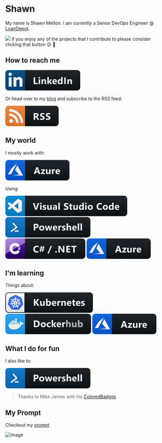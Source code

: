 # Shawn

My name is Shawn Melton. I am currently a Senior DevOps Engineer @ [LoanDepot](https://www.linkedin.com/company/loandepot/).

[![](https://img.shields.io/static/v1?label=Sponsor&message=%E2%9D%A4&logo=GitHub&color=%23fe8e86)](https://github.com/sponsors/wsmelton) if you enjoy any of the projects that I contribute to please consider clicking that button 😉 🥺

## How to reach me

[![LinkedIn](https://raw.githubusercontent.com/MikeCodesDotNET/ColoredBadges/master/svg/social/linkedin.svg)](https://www.linkedin.com/in/wshawnmelton/)

Or head over to my [blog](https://wsmelton.github.io) and subscribe to the RSS feed:

[![RSS Feed](https://raw.githubusercontent.com/MikeCodesDotNET/ColoredBadges/master/svg/blogs/rss.svg)](https://wsmelton.github.io/feed.xml)

## My world

I mostly work with:

[![Azure](https://raw.githubusercontent.com/MikeCodesDotNET/ColoredBadges/master/svg/dev/services/azure.svg)](https://www.azure.com)

Using:

[![Visual Studio Code](https://raw.githubusercontent.com/MikeCodesDotNET/ColoredBadges/master/svg/dev/tools/visualstudio_code.svg)](https://code.visualstudio.com/docs?WT.mc_id=CDM-MVP-5002856)
[![PowerShell](https://raw.githubusercontent.com/MikeCodesDotNET/ColoredBadges/master/svg/dev/tools/powershell.svg)](https://learn.microsoft.com/en-us/powershell/?WT.mc_id=CDM-MVP-5002856)
[![C-Sharp](https://raw.githubusercontent.com/MikeCodesDotNET/ColoredBadges/master/svg/dev/languages/csharp_dotnet.svg)]([https://dotnet.microsoft.com/en-us/languages/csharp?WT.mc_id=CDM-MVP-5002856)
[![Bicep](https://raw.githubusercontent.com/MikeCodesDotNET/ColoredBadges/master/svg/dev/services/azure.svg)](https://learn.microsoft.com/en-us/azure/azure-resource-manager/bicep/overview?tabs=bicep&WT.mc_id=CDM-MVP-5002856)

## I'm learning

Things about:

[![Kubernetes](https://raw.githubusercontent.com/MikeCodesDotNET/ColoredBadges/master/svg/dev/services/kubernetes.svg)](https://www.kubernetes.org/)
[![Docker](https://raw.githubusercontent.com/MikeCodesDotNET/ColoredBadges/master/svg/dev/services/dockerhub.svg)](https://www.docker.com/)
[![Azure](https://raw.githubusercontent.com/MikeCodesDotNET/ColoredBadges/master/svg/dev/services/azure.svg)](https://learn.microsoft.com/en-us/azure/automation/overview?WT.mc_id=CDM-MVP-5002856)

## What I do for fun

I also like to:

[![PowerShell](https://raw.githubusercontent.com/MikeCodesDotNET/ColoredBadges/master/svg/dev/tools/powershell.svg)](https://learn.microsoft.com/en-us/powershell/?WT.mc_id=CDM-MVP-5002856)

> Thanks to Mike James with his [ColoredBadges](https://github.com/MikeCodesDotNET/ColoredBadges)

## My Prompt

Checkout my [prompt](https://github.com/wsmelton/prompt)

![image](https://user-images.githubusercontent.com/11204251/208261864-50d3349c-279c-47b3-aa29-a4f5362eb544.png)

<!--
**wsmelton/wsmelton** is a ✨ _special_ ✨ repository because its `README.md` (this file) appears on your GitHub profile.

Here are some ideas to get you started:

- 🔭 I’m currently working on ...
- 🌱 I’m currently learning ...
- 👯 I’m looking to collaborate on ...
- 🤔 I’m looking for help with ...
- 💬 Ask me about ...
- 📫 How to reach me: ...
- 😄 Pronouns: ...
- ⚡ Fun fact: ...
-->
